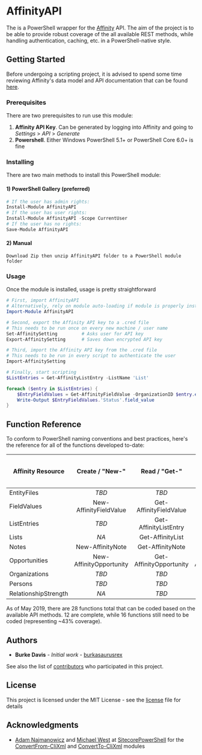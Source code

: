 # AffinityAPI

The is a PowerShell wrapper for the [Affinity](https://www.affinity.co) API. The aim of the project is to be able to provide robust coverage of the all available REST methods, while handling authentication, caching, etc. in a PowerShell-native style.

## Getting Started

Before undergoing a scripting project, it is advised to spend some time reviewing Affinity's data model and API documentation that can be found [here](https://api-docs.affinity.co).

### Prerequisites

There are two prerequisites to run use this module:
1. **Affinity API Key**. Can be generated by logging into Affinity and going to *Settings* > *API* > *Generate*
2. **Powershell**. Either Windows PowerShell 5.1+ or PowerShell Core 6.0+ is fine

### Installing

There are two main methods to install this PowerShell module:

#### 1) PowerShell Gallery (preferred)

```powershell
# If the user has admin rights:
Install-Module AffinityAPI
# If the user has user rights:
Install-Module AffinityAPI -Scope CurrentUser
# If the user has no rights:
Save-Module AffinityAPI
```
#### 2) Manual

```
Download Zip then unzip AffinityAPI folder to a PowerShell module folder
```

### Usage
Once the module is installed, usage is pretty straightforward

```powershell
# First, import AffinityAPI
# Alternatively, rely on module auto-loading if module is properly installed
Import-Module AffinityAPI

# Second, export the Affinity API key to a .cred file
# This needs to be run once on every new machine / user name
Set-AffinitySetting         # Asks user for API key
Export-AffinitySetting      # Saves down encrypted API key

# Third, import the Affinity API key from the .cred file
# This needs to be run in every script to authenticate the user
Import-AffinitySetting

# Finally, start scripting
$ListEntries = Get-AffinityListEntry -ListName 'List'

foreach ($entry in $ListEntries) {
    $EntryFieldValues = Get-AffinityFieldValue -OrganizationID $entry.entity.id -ListID $entry.list_id -Expand
    Write-Output $EntryFieldValues.'Status'.field_value
}
```

## Function Reference

To conform to PowerShell naming conventions and best practices, here's the reference for all of the functions developed to-date:

| Affinity Resource    | Create / "New-"         | Read / "Get-"           | Update / "Set-"         | Delete / "Remove-"         | Search / "Find-" |
| -------------------- |:-----------------------:|:-----------------------:|:-----------------------:|:--------------------------:|:----------------:|
| EntityFiles          | *TBD*                   | *TBD*                   | *NA*                    | *NA*                       | *NA*             |
| FieldValues          | New-AffinityFieldValue  | Get-AffinityFieldValue  | Set-AffinityFieldValue  | Remove-AffinityFieldValue  | *NA*             |
| ListEntries          | *TBD*                   | Get-AffinityListEntry   | *NA*                    | *TBD*                      | *NA*             |
| Lists                | *NA*                    | Get-AffinityList        | *NA*                    | *NA*                       | *NA*             |
| Notes                | New-AffinityNote        | Get-AffinityNote        | *NA*                    | *NA*                       | *NA*             |
| Opportunities        | New-AffinityOpportunity | Get-AffinityOpportunity | Set-AffinityOpportunity | Remove-AffinityOpportunity | *TBD*            |
| Organizations        | *TBD*                   | *TBD*                   | *TBD*                   | *TBD*                      | *TBD*            |
| Persons              | *TBD*                   | *TBD*                   | *TBD*                   | *TBD*                      | *TBD*            |
| RelationshipStrength | *NA*                    | *TBD*                   | *NA*                    | *NA*                       | *NA*             |

As of May 2019, there are 28 functions total that can be coded based on the available API methods. 12 are complete, while 16 functions still need to be coded (representing ~43% coverage).

## Authors

* **Burke Davis** - *Initial work* - [burkasaurusrex](https://github.com/burkasaurusrex)

See also the list of [contributors](https://github.com/sorensoncapital/affinity-api-powershell-wrapper/graphs/contributors) who participated in this project.

## License

This project is licensed under the MIT License - see the [license](LICENSE) file for details

## Acknowledgments

* [Adam Najmanowicz](https://blog.najmanowicz.com) and [Michael West](https://michaellwest.blogspot.com) at [SitecorePowerShell](https://github.com/SitecorePowerShell) for the [ConvertFrom-CliXml](https://github.com/SitecorePowerShell/Console/blob/master/Modules/SPE/ConvertFrom-CliXml.ps1) and [ConvertTo-CliXml](https://github.com/SitecorePowerShell/Console/blob/master/Modules/SPE/ConvertTo-CliXml.ps1) modules
